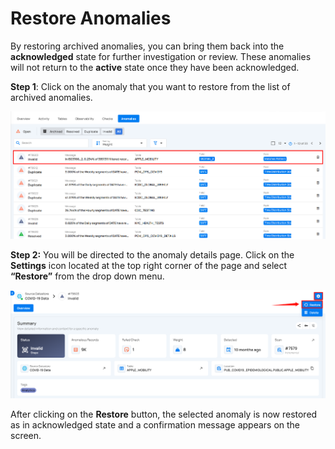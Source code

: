 # Restore Anomalies

By restoring archived anomalies, you can bring them back into the **acknowledged** state for further investigation or review. These anomalies will not return to the **active** state once they have been acknowledged.

**Step 1**: Click on the anomaly that you want to restore from the list of archived anomalies.

![restore-anomaly](../assets/datastores/restore-anomalies/restore-anomaly.png)

**Step 2:** You will be directed to the anomaly details page. Click on the **Settings** icon located at the top right corner of the page and select **“Restore”** from the drop down menu.

![restore-option](../assets/datastores/restore-anomalies/restore-option.png)

After clicking on the **Restore** button, the selected anomaly is now restored as in acknowledged state and a confirmation message appears on the screen.